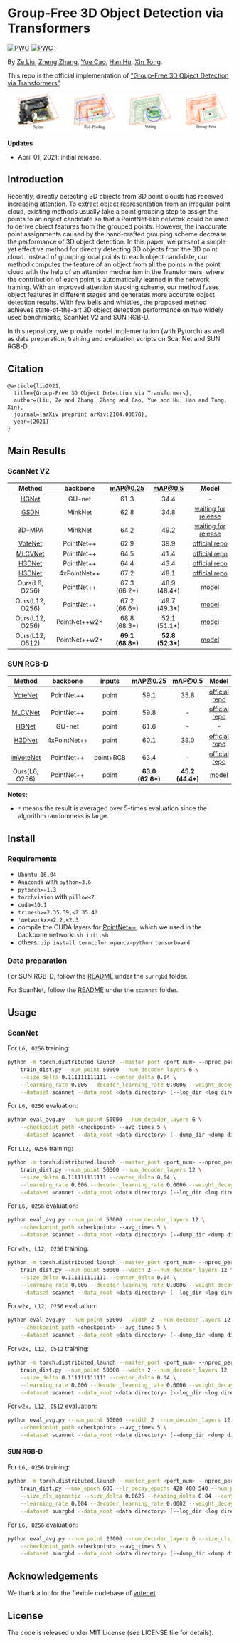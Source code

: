 # Group-Free 3D Object Detection via Transformers
[![PWC](https://img.shields.io/endpoint.svg?url=https://paperswithcode.com/badge/group-free-3d-object-detection-via/3d-object-detection-on-scannetv2)](https://paperswithcode.com/sota/3d-object-detection-on-scannetv2?p=group-free-3d-object-detection-via)
[![PWC](https://img.shields.io/endpoint.svg?url=https://paperswithcode.com/badge/group-free-3d-object-detection-via/3d-object-detection-on-sun-rgbd-val)](https://paperswithcode.com/sota/3d-object-detection-on-sun-rgbd-val?p=group-free-3d-object-detection-via)

By [Ze Liu](https://github.com/zeliu98), [Zheng Zhang](https://github.com/stupidZZ), [Yue Cao](https://github.com/caoyue10), [Han Hu](https://github.com/ancientmooner), [Xin Tong](http://www.xtong.info/).

This repo is the official implementation of ["Group-Free 3D Object Detection via Transformers"](https://arxiv.org/abs/2104.00678).

![teaser](doc/teaser.png)

**Updates**

- April 01, 2021: initial release.

## Introduction

Recently, directly detecting 3D objects from 3D point clouds has received increasing attention. To extract object
representation from an irregular point cloud, existing methods usually take a point grouping step to assign the points
to an object candidate so that a PointNet-like network could be used to derive object features from the grouped points.
However, the inaccurate point assignments caused by the hand-crafted grouping scheme decrease the performance of 3D
object detection. In this paper, we present a simple yet effective method for directly detecting 3D objects from the 3D
point cloud. Instead of grouping local points to each object candidate, our method computes the feature of an object
from all the points in the point cloud with the help of an attention mechanism in the Transformers, where the
contribution of each point is automatically learned in the network training. With an improved attention stacking scheme,
our method fuses object features in different stages and generates more accurate object detection results. With few
bells and whistles, the proposed method achieves state-of-the-art 3D object detection performance on two widely used
benchmarks, ScanNet V2 and SUN RGB-D.

In this repository, we provide model implementation (with Pytorch) as well as data preparation, training and evaluation
scripts on ScanNet and SUN RGB-D.

## Citation

```
@article{liu2021,
  title={Group-Free 3D Object Detection via Transformers},
  author={Liu, Ze and Zhang, Zheng and Cao, Yue and Hu, Han and Tong, Xin},
  journal={arXiv preprint arXiv:2104.00678},
  year={2021}
}
```

## Main Results

### ScanNet V2

|Method | backbone | mAP@0.25 | mAP@0.5 | Model |
|:---:|:---:|:---:|:---:|:---:|
|[HGNet](https://openaccess.thecvf.com/content_CVPR_2020/papers/Chen_A_Hierarchical_Graph_Network_for_3D_Object_Detection_on_Point_CVPR_2020_paper.pdf)| GU-net| 61.3 | 34.4 | - |
|[GSDN](https://arxiv.org/pdf/2006.12356.pdf)| MinkNet | 62.8 | 34.8 | [waiting for release](https://github.com/jgwak/GSDN) |
|[3D-MPA](https://arxiv.org/abs/2003.13867)| MinkNet | 64.2 | 49.2 |  [waiting for release](https://github.com/francisengelmann/3D-MPA) |
|[VoteNet](https://arxiv.org/abs/1904.09664) | PointNet++ | 62.9 | 39.9 | [official repo](https://github.com/facebookresearch/votenet) |
|[MLCVNet](https://arxiv.org/abs/2004.05679) | PointNet++ | 64.5 | 41.4 | [official repo](https://github.com/NUAAXQ/MLCVNet) |
|[H3DNet](https://arxiv.org/abs/2006.05682) | PointNet++ | 64.4 | 43.4 | [official repo](https://github.com/zaiweizhang/H3DNet) |
|[H3DNet](https://arxiv.org/abs/2006.05682) | 4xPointNet++ | 67.2| 48.1 | [official repo](https://github.com/zaiweizhang/H3DNet) |
| Ours(L6, O256) | PointNet++ | 67.3 (66.2*) | 48.9 (48.4*) |[model](https://drive.google.com/file/d/1aS3vsHtg1QU0yFGPa_-kdBmfGR7VTvY0/view?usp=sharing)|
| Ours(L12, O256) | PointNet++ | 67.2 (66.6*) | 49.7 (49.3*) |[model](https://drive.google.com/file/d/1IMaSW3GbXSKdDRnO_r60AiJaDEKkqAv8/view?usp=sharing)|
| Ours(L12, O256) | PointNet++w2× |68.8 (68.3*) | 52.1 (51.1*) |[model](https://drive.google.com/file/d/1V6sFLFcqsp7YJ3-9AV2NqUhEGVkuNGWT/view?usp=sharing)|
| Ours(L12, O512) | PointNet++w2× | **69.1 (68.8\*)** |**52.8 (52.3\*)** |[model](https://drive.google.com/file/d/16NAEZqxPdBkxW7GGKGHe4-nDtfqL1htE/view?usp=sharing)|

### SUN RGB-D

|Method | backbone | inputs | mAP@0.25 | mAP@0.5 | Model |
|:---:|:---:|:---:|:---:|:---:|:---:|
|[VoteNet](https://arxiv.org/abs/1904.09664)| PointNet++ |point | 59.1 | 35.8 |[official repo](https://github.com/facebookresearch/votenet)|
|[MLCVNet](https://arxiv.org/abs/2004.05679)|PointNet++ | point | 59.8 | - | [official repo](https://github.com/NUAAXQ/MLCVNet) |
|[HGNet](https://openaccess.thecvf.com/content_CVPR_2020/papers/Chen_A_Hierarchical_Graph_Network_for_3D_Object_Detection_on_Point_CVPR_2020_paper.pdf)| GU-net |point | 61.6 |-|-|
|[H3DNet](https://arxiv.org/abs/2006.05682) | 4xPointNet++ |point | 60.1 | 39.0 | [official repo](https://github.com/zaiweizhang/H3DNet) |
|[imVoteNet](https://arxiv.org/abs/2001.10692)|PointNet++|point+RGB| 63.4 | - |  [official repo](https://github.com/facebookresearch/imvotenet)|
| Ours(L6, O256)| PointNet++ | point | **63.0 (62.6\*)** | **45.2 (44.4\*)** |[model](https://drive.google.com/file/d/16p4Ir2o16qfn5W1YPayxfDKrU_N_Hm9H/view?usp=sharing) |

**Notes:**

- `*` means the result is averaged over 5-times evaluation since the algorithm randomness is large.

## Install

### Requirements

- `Ubuntu 16.04`
- `Anaconda` with `python=3.6`
- `pytorch>=1.3`
- `torchvision` with  `pillow<7`
- `cuda=10.1`
- `trimesh>=2.35.39,<2.35.40`
- `'networkx>=2.2,<2.3'`
- compile the CUDA layers for [PointNet++](http://arxiv.org/abs/1706.02413), which we used in the backbone
  network: `sh init.sh`
- others: `pip install termcolor opencv-python tensorboard`

### Data preparation

For SUN RGB-D, follow the [README](./sunrgbd/README.md) under the `sunrgbd` folder.

For ScanNet, follow the [README](./scannet/README.md) under the `scannet` folder.

## Usage

### ScanNet

For `L6, O256` training:

```bash
python -m torch.distributed.launch --master_port <port_num> --nproc_per_node <num_of_gpus_to_use> \
    train_dist.py --num_point 50000 --num_decoder_layers 6 \
    --size_delta 0.111111111111 --center_delta 0.04 \
    --learning_rate 0.006 --decoder_learning_rate 0.0006 --weight_decay 0.0005 \
    --dataset scannet --data_root <data directory> [--log_dir <log directory>]
```

For `L6, O256` evaluation:

```bash
python eval_avg.py --num_point 50000 --num_decoder_layers 6 \
    --checkpoint_path <checkpoint> --avg_times 5 \
    --dataset scannet --data_root <data directory> [--dump_dir <dump directory>]
```

For `L12, O256` training:

```bash
python -m torch.distributed.launch --master_port <port_num> --nproc_per_node <num_of_gpus_to_use> \
    train_dist.py --num_point 50000 --num_decoder_layers 12 \
    --size_delta 0.111111111111 --center_delta 0.04 \
    --learning_rate 0.006 --decoder_learning_rate 0.0006 --weight_decay 0.0005 \
    --dataset scannet --data_root <data directory> [--log_dir <log directory>]
```

For `L6, O256` evaluation:

```bash
python eval_avg.py --num_point 50000 --num_decoder_layers 12 \
    --checkpoint_path <checkpoint> --avg_times 5 \
    --dataset scannet --data_root <data directory> [--dump_dir <dump directory>]
```

For `w2x, L12, O256` training:

```bash
python -m torch.distributed.launch --master_port <port_num> --nproc_per_node <num_of_gpus_to_use> \
    train_dist.py --num_point 50000 --width 2 --num_decoder_layers 12 \
    --size_delta 0.111111111111 --center_delta 0.04 \
    --learning_rate 0.006 --decoder_learning_rate 0.0006 --weight_decay 0.0005 \
    --dataset scannet --data_root <data directory> [--log_dir <log directory>]
```

For `w2x, L12, O256` evaluation:

```bash
python eval_avg.py --num_point 50000 --width 2 --num_decoder_layers 12 \
    --checkpoint_path <checkpoint> --avg_times 5 \
    --dataset scannet --data_root <data directory> [--dump_dir <dump directory>]
```

For `w2x, L12, O512` training:

```bash
python -m torch.distributed.launch --master_port <port_num> --nproc_per_node <num_of_gpus_to_use> \
    train_dist.py --num_point 50000 --width 2 --num_decoder_layers 12 --num_target 512 \
    --size_delta 0.111111111111 --center_delta 0.04 \
    --learning_rate 0.006 --decoder_learning_rate 0.0006 --weight_decay 0.0005 \
    --dataset scannet --data_root <data directory> [--log_dir <log directory>]
```

For `w2x, L12, O512` evaluation:

```bash
python eval_avg.py --num_point 50000 --width 2 --num_decoder_layers 12 --num_target 512 \
    --checkpoint_path <checkpoint> --avg_times 5 \
    --dataset scannet --data_root <data directory> [--dump_dir <dump directory>]
```

#### SUN RGB-D

For `L6, O256` training:

```bash
python -m torch.distributed.launch --master_port <port_num> --nproc_per_node <num_of_gpus_to_use> \
    train_dist.py --max_epoch 600 --lr_decay_epochs 420 480 540 --num_point 20000 --num_decoder_layers 6 \
    --size_cls_agnostic --size_delta 0.0625 --heading_delta 0.04 --center_delta 0.1111111111111 \
    --learning_rate 0.004 --decoder_learning_rate 0.0002 --weight_decay 0.00000001 --query_points_generator_loss_coef 0.2 --obj_loss_coef 0.4 \
    --dataset sunrgbd --data_root <data directory> [--log_dir <log directory>]
```

For `L6, O256` evaluation:

```bash
python eval_avg.py --num_point 20000 --num_decoder_layers 6 --size_cls_agnostic \
    --checkpoint_path <checkpoint> --avg_times 5 \
    --dataset sunrgbd --data_root <data directory> [--dump_dir <dump directory>]
```

## Acknowledgements

We thank a lot for the flexible codebase of [votenet](https://github.com/facebookresearch/votenet).

## License

The code is released under MIT License (see LICENSE file for details).
